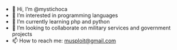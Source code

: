 - 👋 Hi, I’m @mystichoca
- 👀 I’m interested in programming languages
- 🌱 I’m currently learning php and python
- 💞️ I’m looking to collaborate on military services and government projects
- 📫 How to reach me: musploit@gmail.com

<!---
mystichoca/mystichoca is a ✨ special ✨ repository because its `README.md` (this file) appears on your GitHub profile.
You can click the Preview link to take a look at your changes.
--->
